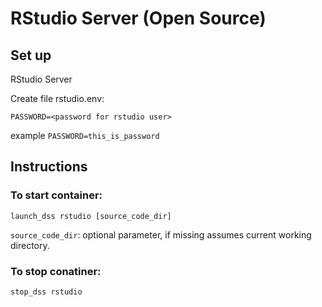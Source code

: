 # RStudio Server (Open Source)

## Set up

RStudio Server 

Create file rstudio.env:
```
PASSWORD=<password for rstudio user>
```
example `PASSWORD=this_is_password`

## Instructions 

### To start container:
```
launch_dss rstudio [source_code_dir]
```
`source_code_dir`: optional parameter, if missing assumes current working directory.


### To stop conatiner:
```
stop_dss rstudio
```

